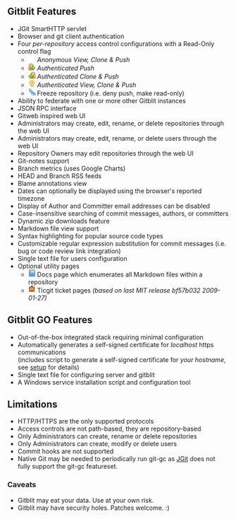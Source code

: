 ## Gitblit Features
- JGit SmartHTTP servlet
- Browser and git client authentication
- Four *per-repository* access control configurations with a Read-Only control flag
    - ![anonymous](blank.png) *Anonymous View, Clone & Push*
    - ![push](lock_go_16x16.png) *Authenticated Push*
    - ![clone](lock_pull_16x16.png) *Authenticated Clone & Push*
    - ![view](shield_16x16.png) *Authenticated View, Clone & Push*
    - ![freeze](cold_16x16.png) Freeze repository (i.e. deny push, make read-only)
- Ability to federate with one or more other Gitblit instances
- JSON RPC interface
- Gitweb inspired web UI
- Administrators may create, edit, rename, or delete repositories through the web UI
- Administrators may create, edit, rename, or delete users through the web UI
- Repository Owners may edit repositories through the web UI
- Git-notes support
- Branch metrics (uses Google Charts)
- HEAD and Branch RSS feeds
- Blame annotations view
- Dates can optionally be displayed using the browser's reported timezone
- Display of Author and Committer email addresses can be disabled
- Case-insensitive searching of commit messages, authors, or committers
- Dynamic zip downloads feature
- Markdown file view support
- Syntax highlighting for popular source code types
- Customizable regular expression substitution for commit messages (i.e. bug or code review link integration)
- Single text file for users configuration
- Optional utility pages
    - ![docs](book_16x16.png) Docs page which enumerates all Markdown files within a repository
    - ![tickets](bug_16x16.png) Ticgit ticket pages *(based on last MIT release bf57b032 2009-01-27)*

## Gitblit GO Features
- Out-of-the-box integrated stack requiring minimal configuration
- Automatically generates a self-signed certificate for *localhost* https communications  
    (includes script to generate a self-signed certificate for *your hostname*, see [setup](/setup.html) for details)
- Single text file for configuring server and gitblit
- A Windows service installation script and configuration tool

## Limitations
- HTTP/HTTPS are the only supported protocols
- Access controls are not path-based, they are repository-based
- Only Administrators can create, rename or delete repositories
- Only Administrators can create, modify or delete users
- Commit hooks are not supported
- Native Git may be needed to periodically run git-gc as [JGit][jgit] does not fully support the git-gc featureset.

### Caveats
- Gitblit may eat your data.  Use at your own risk.
- Gitblit may have security holes.  Patches welcome.  :)

[jgit]: http://eclipse.org/jgit "Eclipse JGit Site"